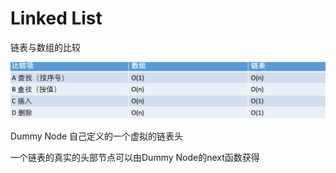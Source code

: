# Linked List

链表与数组的比较

![](../.gitbook/assets/image.png)

Dummy Node 自己定义的一个虚拟的链表头

一个链表的真实的头部节点可以由Dummy Node的next函数获得
